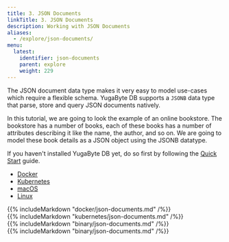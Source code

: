 ```yaml
---
title: 3. JSON Documents
linkTitle: 3. JSON Documents
description: Working with JSON Documents
aliases:
  - /explore/json-documents/
menu:
  latest:
    identifier: json-documents
    parent: explore
    weight: 229
---
```


The JSON document data type makes it very easy to model use-cases which require a flexible schema. YugaByte DB supports a `JSONB` data type that parse, store and query JSON documents natively.

In this tutorial, we are going to look the example of an online bookstore. The bookstore has a number of books, each of these books has a number of attributes describing it like the name, the author, and so on. We are going to model these book details as a JSON object using the JSONB datatype.

If you haven't installed YugaByte DB yet, do so first by following the [Quick Start](../../quick-start/install/) guide.

<ul class="nav nav-tabs nav-tabs-yb">
  <li>
    <a href="#docker" class="nav-link active" id="docker-tab" data-toggle="tab" role="tab" aria-controls="docker" aria-selected="true">
      <i class="icon-docker"></i>
      Docker
    </a>
  </li>
  <li>
    <a href="#kubernetes" class="nav-link" id="kubernetes-tab" data-toggle="tab" role="tab" aria-controls="kubernetes" aria-selected="false">
      <i class="fa fa-cubes" aria-hidden="true"></i>
      Kubernetes
    </a>
  </li>
  <li >
    <a href="#macos" class="nav-link" id="macos-tab" data-toggle="tab" role="tab" aria-controls="macos" aria-selected="false">
      <i class="fa fa-apple" aria-hidden="true"></i>
      macOS
    </a>
  </li>
  <li>
    <a href="#linux" class="nav-link" id="linux-tab" data-toggle="tab" role="tab" aria-controls="linux" aria-selected="false">
      <i class="fa fa-linux" aria-hidden="true"></i>
      Linux
    </a>
  </li>
</ul>

<div class="tab-content">
  <div id="docker" class="tab-pane fade show active" role="tabpanel" aria-labelledby="docker-tab">
    {{% includeMarkdown "docker/json-documents.md" /%}}
  </div>
  <div id="kubernetes" class="tab-pane fade" role="tabpanel" aria-labelledby="kubernetes-tab">
    {{% includeMarkdown "kubernetes/json-documents.md" /%}}
  </div>
  <div id="macos" class="tab-pane fade" role="tabpanel" aria-labelledby="macos-tab">
    {{% includeMarkdown "binary/json-documents.md" /%}}
  </div>
  <div id="linux" class="tab-pane fade" role="tabpanel" aria-labelledby="linux-tab">
    {{% includeMarkdown "binary/json-documents.md" /%}}
  </div> 
</div>
